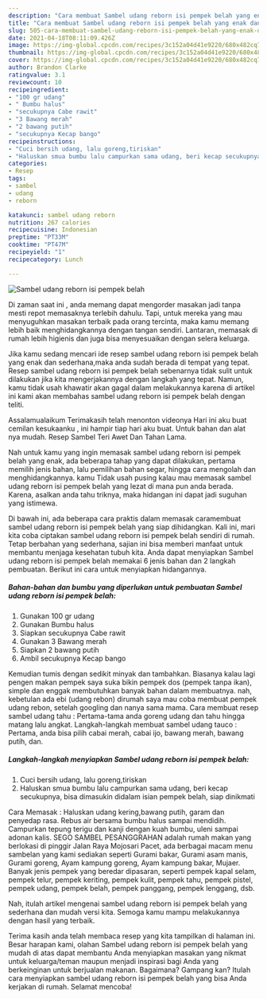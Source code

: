 ```yaml
---
description: "Cara membuat Sambel udang reborn isi pempek belah yang enak dan Mudah Dibuat"
title: "Cara membuat Sambel udang reborn isi pempek belah yang enak dan Mudah Dibuat"
slug: 505-cara-membuat-sambel-udang-reborn-isi-pempek-belah-yang-enak-dan-mudah-dibuat
date: 2021-04-18T08:11:09.426Z
image: https://img-global.cpcdn.com/recipes/3c152a04d41e9220/680x482cq70/sambel-udang-reborn-isi-pempek-belah-foto-resep-utama.jpg
thumbnail: https://img-global.cpcdn.com/recipes/3c152a04d41e9220/680x482cq70/sambel-udang-reborn-isi-pempek-belah-foto-resep-utama.jpg
cover: https://img-global.cpcdn.com/recipes/3c152a04d41e9220/680x482cq70/sambel-udang-reborn-isi-pempek-belah-foto-resep-utama.jpg
author: Brandon Clarke
ratingvalue: 3.1
reviewcount: 10
recipeingredient:
- "100 gr udang"
- " Bumbu halus"
- "secukupnya Cabe rawit"
- "3 Bawang merah"
- "2 bawang putih"
- "secukupnya Kecap bango"
recipeinstructions:
- "Cuci bersih udang, lalu goreng,tiriskan"
- "Haluskan smua bumbu lalu campurkan sama udang, beri kecap secukupnya, bisa dimasukin didalam isian pempek belah, siap dinikmati"
categories:
- Resep
tags:
- sambel
- udang
- reborn

katakunci: sambel udang reborn 
nutrition: 267 calories
recipecuisine: Indonesian
preptime: "PT33M"
cooktime: "PT47M"
recipeyield: "1"
recipecategory: Lunch

---
```



![Sambel udang reborn isi pempek belah](https://img-global.cpcdn.com/recipes/3c152a04d41e9220/680x482cq70/sambel-udang-reborn-isi-pempek-belah-foto-resep-utama.jpg)

Di zaman  saat ini , anda memang dapat mengorder masakan jadi tanpa mesti repot memasaknya terlebih dahulu. Tapi, untuk mereka yang mau menyuguhkan masakan terbaik pada orang tercinta, maka kamu memang lebih baik menghidangkannya dengan tangan sendiri. Lantaran, memasak di rumah lebih higienis dan juga bisa menyesuaikan dengan selera keluarga.

Jika kamu sedang mencari ide resep sambel udang reborn isi pempek belah yang enak dan sederhana,maka anda sudah berada di tempat yang tepat. Resep sambel udang reborn isi pempek belah  sebenarnya tidak sulit untuk dilakukan jika kita mengerjakannya dengan langkah yang tepat. Namun, kamu tidak usah khawatir akan gagal dalam melakukannya 
karena di artikel ini kami akan membahas sambel udang reborn isi pempek belah dengan teliti.  

Assalamualaikum Terimakasih telah menonton videonya Hari ini aku buat cemilan kesukaanku , ini hampir tiap hari aku buat. Untuk bahan dan alat nya mudah. Resep Sambel Teri Awet Dan Tahan Lama.

Nah untuk kamu yang ingin memasak sambel udang reborn isi pempek belah yang enak, ada beberapa tahap yang dapat dilakukan, pertama memilih jenis bahan, lalu pemilihan bahan segar, hingga cara mengolah dan menghidangkannya. kamu Tidak usah pusing kalau mau memasak sambel udang reborn isi pempek belah yang lezat di mana pun anda berada. Karena, asalkan anda  tahu triknya, maka hidangan ini dapat jadi suguhan yang istimewa.

Di bawah ini, ada beberapa cara praktis  dalam memasak caramembuat sambel udang reborn isi pempek belah yang siap dihidangkan. Kali ini, mari kita coba ciptakan sambel udang reborn isi pempek belah sendiri di rumah. Tetap berbahan yang sederhana, sajian ini bisa memberi manfaat untuk membantu menjaga kesehatan tubuh kita. Anda dapat menyiapkan Sambel udang reborn isi pempek belah memakai 6 jenis bahan dan 2 langkah pembuatan. Berikut ini cara untuk menyiapkan hidangannya.

<!--inarticleads1-->

##### Bahan-bahan dan bumbu yang diperlukan untuk pembuatan Sambel udang reborn isi pempek belah:

1. Gunakan 100 gr udang
1. Gunakan  Bumbu halus
1. Siapkan secukupnya Cabe rawit
1. Gunakan 3 Bawang merah
1. Siapkan 2 bawang putih
1. Ambil secukupnya Kecap bango


Kemudian tumis dengan sedikit minyak dan tambahkan. Biasanya kalau lagi pengen makan pempek saya suka bikin pempek dos (pempek tanpa ikan), simple dan enggak membutuhkan banyak bahan dalam membuatnya. nah, kebetulan ada ebi (udang rebon) dirumah saya mau coba membuat pempek udang rebon, setelah googling dan nanya sama mama. Cara membuat resep sambel udang tahu : Pertama-tama anda goreng udang dan tahu hingga matang lalu angkat. Langkah-langkah membuat sambel udang tauco : Pertama, anda bisa pilih cabai merah, cabai ijo, bawang merah, bawang putih, dan. 

<!--inarticleads2-->

##### Langkah-langkah menyiapkan Sambel udang reborn isi pempek belah:

1. Cuci bersih udang, lalu goreng,tiriskan
1. Haluskan smua bumbu lalu campurkan sama udang, beri kecap secukupnya, bisa dimasukin didalam isian pempek belah, siap dinikmati


Cara Memasak : Haluskan udang kering,bawang putih, garam dan penyedap rasa. Rebus air bersama bumbu halus sampai mendidih. Campurkan tepung terigu dan kanji dengan kuah bumbu, uleni sampai adonan kalis. SEGO SAMBEL PESANGGRAHAN adalah rumah makan yang berlokasi di pinggir Jalan Raya Mojosari Pacet, ada berbagai macam menu sambelan yang kami sediakan seperti Gurami bakar, Gurami asam manis, Gurami goreng, Ayam kampung goreng, Ayam kampung bakar, Mujaer. Banyak jenis pempek yang beredar dipasaran, seperti pempek kapal selam, pempek telur, pempek keriting, pempek kulit, pempek tahu, pempek pistel, pempek udang, pempek belah, pempek panggang, pempek lenggang, dsb. 

Nah, itulah artikel mengenai  sambel udang reborn isi pempek belah  yang sederhana dan mudah versi kita. Semoga kamu mampu melakukannya dengan hasil yang terbaik. 

Terima kasih anda telah membaca resep yang kita tampilkan di halaman ini. Besar harapan kami, olahan  Sambel udang reborn isi pempek belah yang mudah di atas dapat membantu Anda menyiapkan masakan yang nikmat untuk keluarga/teman maupun menjadi inspirasi bagi Anda yang berkeinginan untuk berjualan makanan. Bagaimana? Gampang kan? Itulah cara menyiapkan sambel udang reborn isi pempek belah yang bisa Anda kerjakan di rumah. Selamat mencoba!


